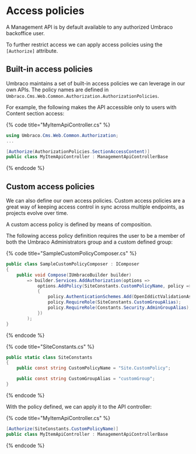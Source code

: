 ﻿---
description: How to apply access policies for Management APIs
---

# Access policies

A Management API is by default available to any authorized Umbraco backoffice user.

To further restrict access we can apply access policies using the `[Authorize]` attribute.

## Built-in access policies

Umbraco maintains a set of built-in access policies we can leverage in our own APIs. The policy names are defined in `Umbraco.Cms.Web.Common.Authorization.AuthorizationPolicies`.

For example, the following makes the API accessible only to users with Content section access:

{% code title="MyItemApiController.cs" %}
```csharp
using Umbraco.Cms.Web.Common.Authorization;
...

[Authorize(AuthorizationPolicies.SectionAccessContent)]
public class MyItemApiController : ManagementApiControllerBase
```
{% endcode %}

## Custom access policies

We can also define our own access policies. Custom access policies are a great way of keeping access control in sync across multiple endpoints, as projects evolve over time.

A custom access policy is defined by means of composition.

The following access policy definition requires the user to be a member of both the Umbraco Administrators group and a custom defined group:

{% code title="SampleCustomPolicyComposer.cs" %}
```csharp
public class SampleCustomPolicyComposer : IComposer
{
    public void Compose(IUmbracoBuilder builder)
        => builder.Services.AddAuthorization(options =>
            options.AddPolicy(SiteConstants.CustomPolicyName, policy =>
            {
                policy.AuthenticationSchemes.Add(OpenIddictValidationAspNetCoreDefaults.AuthenticationScheme);
                policy.RequireRole(SiteConstants.CustomGroupAlias);
                policy.RequireRole(Constants.Security.AdminGroupAlias);
            })
        );
}
```
{% endcode %}

{% code title="SiteConstants.cs" %}
```csharp
public static class SiteConstants
{
    public const string CustomPolicyName = "Site.CustomPolicy";

    public const string CustomGroupAlias = "customGroup";
}
```
{% endcode %}

With the policy defined, we can apply it to the API controller:

{% code title="MyItemApiController.cs" %}
```csharp
[Authorize(SiteConstants.CustomPolicyName)]
public class MyItemApiController : ManagementApiControllerBase
```
{% endcode %}

